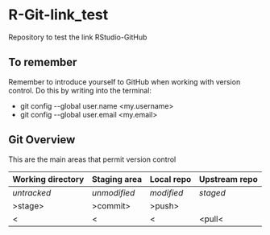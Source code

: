 # R-Git-link_test
Repository to test the link RStudio-GitHub

## To remember
Remember to introduce yourself to GitHub when working with version control. Do this by writing into the terminal:

- git config --global user.name <my.username>
- git config --global user.email <my.email>

## Git Overview
This are the main areas that permit version control

| Working directory | Staging area | Local repo | Upstream repo |
| --- | --- | --- | --- |
| _untracked_ | _unmodified_ | _modified_ | _staged_ |
| >stage> | >commit> | >push> | |
| < | < | < | <pull< |


